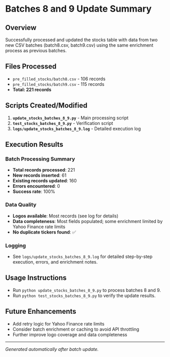 # Batches 8 and 9 Update Summary

## Overview
Successfully processed and updated the stocks table with data from two new CSV batches (batch8.csv, batch9.csv) using the same enrichment process as previous batches.

## Files Processed
- `pre_filled_stocks/batch8.csv` - 106 records
- `pre_filled_stocks/batch9.csv` - 115 records
- **Total: 221 records**

## Scripts Created/Modified
1. **`update_stocks_batches_8_9.py`** - Main processing script
2. **`test_stocks_batches_8_9.py`** - Verification script
3. **`logs/update_stocks_batches_8_9.log`** - Detailed execution log

## Execution Results

### Batch Processing Summary
- **Total records processed**: 221
- **New records inserted**: 61
- **Existing records updated**: 160
- **Errors encountered**: 0
- **Success rate**: 100%

### Data Quality
- **Logos available**: Most records (see log for details)
- **Data completeness**: Most fields populated; some enrichment limited by Yahoo Finance rate limits
- **No duplicate tickers found**: ✅

### Logging
- See `logs/update_stocks_batches_8_9.log` for detailed step-by-step execution, errors, and enrichment notes.

## Usage Instructions
- Run `python update_stocks_batches_8_9.py` to process batches 8 and 9.
- Run `python test_stocks_batches_8_9.py` to verify the update results.

## Future Enhancements
- Add retry logic for Yahoo Finance rate limits
- Consider batch enrichment or caching to avoid API throttling
- Further improve logo coverage and data completeness

---

*Generated automatically after batch update.* 